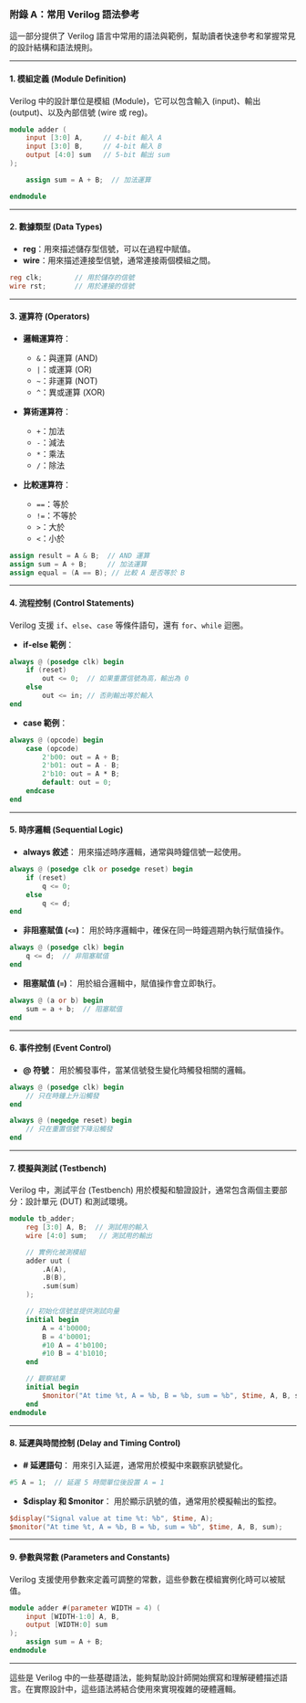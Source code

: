 ### 附錄 A：常用 Verilog 語法參考

這一部分提供了 Verilog 語言中常用的語法與範例，幫助讀者快速參考和掌握常見的設計結構和語法規則。

---

#### 1. **模組定義 (Module Definition)**

Verilog 中的設計單位是模組 (Module)，它可以包含輸入 (input)、輸出 (output)、以及內部信號 (wire 或 reg)。

```verilog
module adder (
    input [3:0] A,     // 4-bit 輸入 A
    input [3:0] B,     // 4-bit 輸入 B
    output [4:0] sum   // 5-bit 輸出 sum
);

    assign sum = A + B;  // 加法運算

endmodule
```

---

#### 2. **數據類型 (Data Types)**

- **reg**：用來描述儲存型信號，可以在過程中賦值。
- **wire**：用來描述連接型信號，通常連接兩個模組之間。
  
```verilog
reg clk;        // 用於儲存的信號
wire rst;       // 用於連接的信號
```

---

#### 3. **運算符 (Operators)**

- **邏輯運算符**：
  - `&`：與運算 (AND)
  - `|`：或運算 (OR)
  - `~`：非運算 (NOT)
  - `^`：異或運算 (XOR)

- **算術運算符**：
  - `+`：加法
  - `-`：減法
  - `*`：乘法
  - `/`：除法

- **比較運算符**：
  - `==`：等於
  - `!=`：不等於
  - `>`：大於
  - `<`：小於

```verilog
assign result = A & B;  // AND 運算
assign sum = A + B;     // 加法運算
assign equal = (A == B); // 比較 A 是否等於 B
```

---

#### 4. **流程控制 (Control Statements)**

Verilog 支援 `if`、`else`、`case` 等條件語句，還有 `for`、`while` 迴圈。

- **if-else 範例**：

```verilog
always @ (posedge clk) begin
    if (reset)
        out <= 0;  // 如果重置信號為高，輸出為 0
    else
        out <= in; // 否則輸出等於輸入
end
```

- **case 範例**：

```verilog
always @ (opcode) begin
    case (opcode)
        2'b00: out = A + B;
        2'b01: out = A - B;
        2'b10: out = A * B;
        default: out = 0;
    endcase
end
```

---

#### 5. **時序邏輯 (Sequential Logic)**

- **always 敘述**：
  用來描述時序邏輯，通常與時鐘信號一起使用。

```verilog
always @ (posedge clk or posedge reset) begin
    if (reset)
        q <= 0;
    else
        q <= d;
end
```

- **非阻塞賦值 (`<=`)**：
  用於時序邏輯中，確保在同一時鐘週期內執行賦值操作。

```verilog
always @ (posedge clk) begin
    q <= d;  // 非阻塞賦值
end
```

- **阻塞賦值 (`=`)**：
  用於組合邏輯中，賦值操作會立即執行。

```verilog
always @ (a or b) begin
    sum = a + b;  // 阻塞賦值
end
```

---

#### 6. **事件控制 (Event Control)**

- **@ 符號**：
  用於觸發事件，當某信號發生變化時觸發相關的邏輯。

```verilog
always @ (posedge clk) begin
    // 只在時鐘上升沿觸發
end

always @ (negedge reset) begin
    // 只在重置信號下降沿觸發
end
```

---

#### 7. **模擬與測試 (Testbench)**

Verilog 中，測試平台 (Testbench) 用於模擬和驗證設計，通常包含兩個主要部分：設計單元 (DUT) 和測試環境。

```verilog
module tb_adder;
    reg [3:0] A, B;  // 測試用的輸入
    wire [4:0] sum;   // 測試用的輸出

    // 實例化被測模組
    adder uut (
        .A(A),
        .B(B),
        .sum(sum)
    );

    // 初始化信號並提供測試向量
    initial begin
        A = 4'b0000;
        B = 4'b0001;
        #10 A = 4'b0100;
        #10 B = 4'b1010;
    end

    // 觀察結果
    initial begin
        $monitor("At time %t, A = %b, B = %b, sum = %b", $time, A, B, sum);
    end
endmodule
```

---

#### 8. **延遲與時間控制 (Delay and Timing Control)**

- **# 延遲語句**：
  用來引入延遲，通常用於模擬中來觀察訊號變化。

```verilog
#5 A = 1;  // 延遲 5 時間單位後設置 A = 1
```

- **$display 和 $monitor**：
  用於顯示訊號的值，通常用於模擬輸出的監控。

```verilog
$display("Signal value at time %t: %b", $time, A);
$monitor("At time %t, A = %b, B = %b, sum = %b", $time, A, B, sum);
```

---

#### 9. **參數與常數 (Parameters and Constants)**

Verilog 支援使用參數來定義可調整的常數，這些參數在模組實例化時可以被賦值。

```verilog
module adder #(parameter WIDTH = 4) (
    input [WIDTH-1:0] A, B,
    output [WIDTH:0] sum
);
    assign sum = A + B;
endmodule
```

---

這些是 Verilog 中的一些基礎語法，能夠幫助設計師開始撰寫和理解硬體描述語言。在實際設計中，這些語法將結合使用來實現複雜的硬體邏輯。